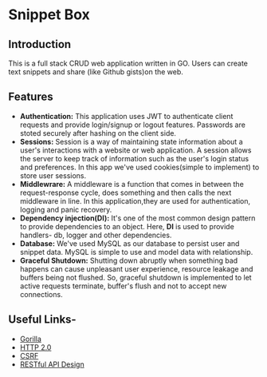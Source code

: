 # Snippet Box

## Introduction

This is a full stack CRUD web application written in GO. Users can create text snippets and share (like Github gists)on the web.

## Features

- __Authentication:__ This application uses JWT to authenticate client requests and provide login/signup or logout features. Passwords are stoted securely after hashing on the client side.
- __Sessions:__ Session is a way of maintaining state information about a user's interactions with a website or web application. A session allows the server to keep track of information such as the user's login status and preferences. In this app we've used cookies(simple to implement) to store user sessions.
- __Middlewrare:__ A middleware is a function that comes in between the request-response cycle, does something and then calls the next middleware in line. In this application,they are used for authentication, logging and panic recovery.
- __Dependency injection(DI):__ It's one of the most common design pattern to provide dependencies to an object. Here, __DI__ is used to provide handlers- db, logger and other dependencies.
- __Database:__ We've used MySQL as our database to persist user and snippet data. MySQL is simple to use and model data with relationship.
- __Graceful Shutdown:__ Shutting down abruptly when something bad happens can cause unpleasant user experience, resource leakage and buffers being not flushed. So, graceful shutdown is implemented to let active requests terminate, buffer's flush and not to accept new connections.

## Useful Links-

- [Gorilla](https://www.gorillatoolkit.org/)
- [HTTP 2.0](https://www.imperva.com/learn/performance/http2/)
- [CSRF](https://www.imperva.com/learn/application-security/csrf-cross-site-request-forgery/)
- [RESTful API Design](https://learn.microsoft.com/en-us/azure/architecture/best-practices/api-design)
